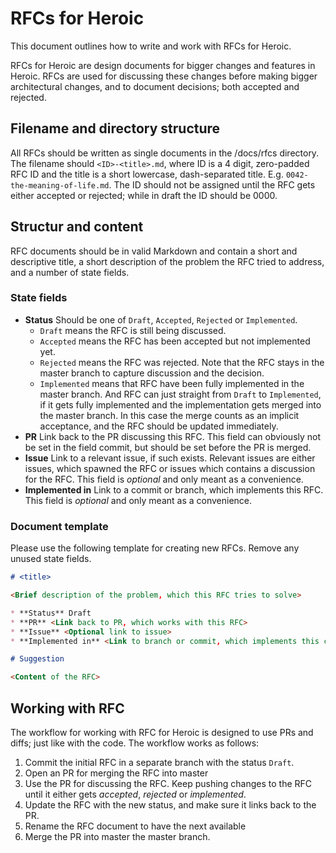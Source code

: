 # RFCs for Heroic

This document outlines how to write and work with RFCs for Heroic.

RFCs for Heroic are design documents for bigger changes and features in Heroic. RFCs are used for
discussing these changes before making bigger architectural changes, and to document decisions;
both accepted and rejected.

## Filename and directory structure

All RFCs should be written as single documents in the /docs/rfcs directory. The filename should 
`<ID>-<title>.md`, where ID is a 4 digit, zero-padded RFC ID and the title is a short lowercase, 
dash-separated title. E.g. `0042-the-meaning-of-life.md`. The ID should not be assigned until the
RFC gets either accepted or rejected; while in draft the ID should be 0000.

## Structur and content
RFC documents should be in valid Markdown and contain a short and descriptive title, a short
description of the problem the RFC tried to address, and a number of state fields.

### State fields

* **Status** Should be one of `Draft`, `Accepted`, `Rejected` or `Implemented`.
  * `Draft` means the RFC is still being discussed.
  * `Accepted` means the RFC has been accepted but not implemented yet.
  * `Rejected` means the RFC was rejected. Note that the RFC stays in the master branch to capture
    discussion and the decision.
  * `Implemented` means that RFC have been fully implemented in the master branch. And RFC can just
    straight from `Draft` to `Implemented`, if it gets fully implemented and the implementation gets
    merged into the master branch. In this case the merge counts as an implicit acceptance, and the
    RFC should be updated immediately. 
* **PR** Link back to the PR discussing this RFC. This field can obviously not be set in the field
commit, but should be set before the PR is merged.
* **Issue** Link to a relevant issue, if such exists. Relevant issues are either issues, which
spawned the RFC or issues which contains a discussion for the RFC. This field is _optional_ and only
meant as a convenience.
* **Implemented in** Link to a commit or branch, which implements this RFC. This field is _optional_
 and only meant as a convenience.

### Document template
Please use the following template for creating new RFCs. Remove any unused state fields.

```markdown
# <title>

<Brief description of the problem, which this RFC tries to solve>

* **Status** Draft
* **PR** <Link back to PR, which works with this RFC>
* **Issue** <Optional link to issue>
* **Implemented in** <Link to branch or commit, which implements this change>

# Suggestion

<Content of the RFC>

```

## Working with RFC
The workflow for working with RFC for Heroic is designed to use PRs and diffs; just like with the
code. The workflow works as follows:

1. Commit the initial RFC in a separate branch with the status `Draft`.
1. Open an PR for merging the RFC into master
1. Use the PR for discussing the RFC. Keep pushing changes to the RFC until it either gets
   _accepted_, _rejected_ or _implemented_.
1. Update the RFC with the new status, and make sure it links back to the PR.
1. Rename the RFC document to have the next available
1. Merge the PR into master the master branch.
